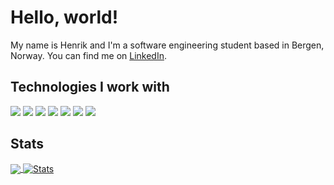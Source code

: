 # Hello, world!

My name is Henrik and I'm a software engineering student based in Bergen, Norway. You can find me on <a href="https://www.linkedin.com/in/henrik-hammer/">LinkedIn</a>.

## Technologies I work with

![](https://img.shields.io/badge/OS-Arch%20Linux-informational?style=flat-square&logo=archlinux&logoColor=white&color=2bbc8a)
![](https://img.shields.io/badge/Editor-VSCode-informational?style=flat-square&logo=visual-studio-code&logoColor=white&color=2bbc8a)
![](https://img.shields.io/badge/Code-Python-informational?style=flat-square&logo=python&logoColor=white&color=2bbc8a)
![](https://img.shields.io/badge/Code-TypeScript-informational?style=flat-square&logo=typescript&logoColor=white&color=2bbc8a)
![](https://img.shields.io/badge/Code-Java-informational?style=flat-square&logo=java&logoColor=white&color=2bbc8a)
![](https://img.shields.io/badge/Code-React-informational?style=flat-square&logo=react&logoColor=white&color=2bbc8a)
![](https://img.shields.io/badge/Shell-ZSH-informational?style=flat-square&logo=gnu-bash&logoColor=white&color=2bbc8a)
<!--![](https://img.shields.io/badge/DB-MongoDB-informational?style=flat-square&logo=mongodb&logoColor=white&color=2bbc8a)-->

## Stats

<a href="https://github.com/MrHencke/MrHencke">
  <img align="center" src="https://github-readme-stats.vercel.app/api/top-langs/?username=MrHencke&hide=html,text,css,jupyter%20notebook,shell,vim-script&langs_count=3&theme=synthwave" />
</a>
<a href="https://github.com/MrHencke/MrHencke">
  <img align="center" src="https://github-readme-stats.vercel.app/api?username=MrHencke&show_icons=true&line_height=27&count_private=true&theme=synthwave" alt="Stats" />
</a>

<!-- Resources -->
<!-- Inspiration from: https://github.com/MartinHeinz -->
<!-- Icons: https://simpleicons.org/ -->
<!-- GitHub Stats: https://github.com/anuraghazra/github-readme-stats -->
<!-- Emojis: https://emojipedia.org/emoji/ -->
<!-- HTML Emojis: https://www.fileformat.info/index.htm -->
<!-- Shields: https://shields.io/ -->
<!-- Awesome GitHub Profile README: https://github.com/abhisheknaiidu/awesome-github-profile-readme -->
